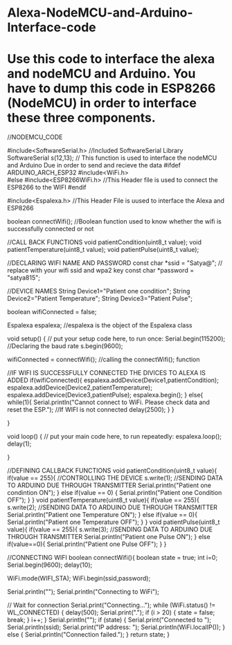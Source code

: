 # Alexa-NodeMCU-and-Arduino-Interface-code
# Use this code to interface the alexa and nodeMCU and Arduino. You have to dump this code in ESP8266 (NodeMCU) in order to interface these three components.

//NODEMCU_CODE

#include<SoftwareSerial.h>   //Included SoftwareSerial Library
SoftwareSerial s(12,13);    // This function is used to interface the nodeMCU and Arduino Due in order to send and recieve the data
#ifdef ARDUINO_ARCH_ESP32
#include<WiFi.h>  
#else
#include<ESP8266WiFi.h>     //This Header file is used to connect the ESP8266 to the WIFI
#endif

#include<Espalexa.h>    //This Header File is uused to interface the Alexa and ESP8266

boolean connectWifi();   //Boolean function used to know whether the wifi is successfully connected or not

//CALL BACK FUNCTIONS
void patientCondition(uint8_t value);
void patientTemperature(uint8_t value);
void patientPulse(uint8_t value);

//DECLARING WIFI NAME AND PASSWORD
const char *ssid =  "Satya@";         // replace with your wifi ssid and wpa2 key
const char *password =  "satya815";


//DEVICE NAMES
String Device1="Patient one condition";
String Device2="Patient Temperature";
String Device3="Patient Pulse";

boolean wifiConnected = false;

Espalexa espalexa; //espalexa is the object of the Espalexa class

void setup() {
  // put your setup code here, to run once:
  Serial.begin(115200);                    //Declaring the baud rate
  s.begin(9600);

  wifiConnected = connectWifi();           //calling the connectWifi(); function


  //IF WIFI IS SUCCESSFULLY CONNECTED THE DIVICES TO ALEXA IS ADDED
  if(wifiConnected){
    espalexa.addDevice(Device1,patientCondition);   
    espalexa.addDevice(Device2,patientTemperature);
    espalexa.addDevice(Device3,patientPulse);
    espalexa.begin();
    }
  else{
    while(1){
    Serial.println("Cannot connect to WiFi. Please check data and reset the ESP.");  //If WIFI is not connected
    delay(2500);
    }
    }
    
}

void loop() {
  // put your main code here, to run repeatedly:
  espalexa.loop();
  delay(1);

  
}



//DEFINING CALLBACK FUNCTIONS
void patientCondition(uint8_t value){
    if(value == 255){ //CONTROLLING THE DEVICE 
      s.write(1); //SENDING DATA TO ARDUINO DUE THROUGH TRANSMITTER
      Serial.println("Patient one condintion ON");
      }
      else if(value == 0)
      {
       Serial.println("Patient one Condition OFF");
      }
  }
void patientTemperature(uint8_t value){
  if(value == 255){
      s.write(2); //SENDING DATA TO ARDUINO DUE THROUGH TRANSMITTER
      Serial.println("Patient one Temperature ON");
    }
  else if(value == 0){
      Serial.println("Patient one Temperature OFF");
    }
  }
void patientPulse(uint8_t value){
  if(value == 255){
      s.write(3); //SENDING DATA TO ARDUINO DUE THROUGH TRANSMITTER
      Serial.println("Patient one Pulse ON");
    }
  else if(value==0){
      Serial.println("Patient one Pulse OFF");
    }
  }

//CONNECTING WIFI
boolean connectWifi(){
  boolean state = true;
  int i=0;
  Serial.begin(9600);
  delay(10);

  WiFi.mode(WIFI_STA);
  WiFi.begin(ssid,password);

  Serial.println("");
  Serial.println("Connecting to WiFi");
 
 // Wait for connection
  Serial.print("Connecting...");
  while (WiFi.status() != WL_CONNECTED) {
    delay(500);
    Serial.print(".");
    if (i > 20) {
      state = false; 
      break;
      }
    i++;
  }
  Serial.println("");
  if (state) {
   Serial.print("Connected to ");
   Serial.println(ssid);
   Serial.print("IP address: ");
   Serial.println(WiFi.localIP());
  }
 else {
   Serial.println("Connection failed.");
  }
  return state; 
  } 

